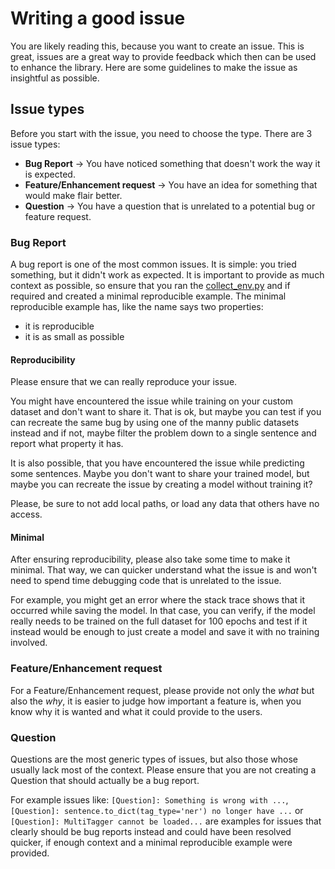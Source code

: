 # Writing a good issue

You are likely reading this, because you want to create an issue.
This is great, issues are a great way to provide feedback which then can be used to enhance the library.
Here are some guidelines to make the issue as insightful as possible.

## Issue types

Before you start with the issue, you need to choose the type.
There are 3 issue types:

* **Bug Report** -> You have noticed something that doesn't work the way it is expected.
* **Feature/Enhancement request** -> You have an idea for something that would make flair better.
* **Question** -> You have a question that is unrelated to a potential bug or feature request.

### Bug Report

A bug report is one of the most common issues. It is simple: you tried something, but it didn't work as expected.
It is important to provide as much context as possible, so ensure that you ran the [collect_env.py](https://github.com/flairNLP/flair/blob/master/collect_env.py) and if required  and created a minimal reproducible example.
The minimal reproducible example has, like the name says two properties:
* it is reproducible
* it is as small as possible

#### Reproducibility

Please ensure that we can really reproduce your issue.

You might have encountered the issue while training on your custom dataset and don't want to share it. That is ok,
but maybe you can test if you can recreate the same bug by using one of the manny public datasets instead and if not,
maybe filter the problem down to a single sentence and report what property it has. 

It is also possible, that you have encountered the issue while predicting some sentences. Maybe you don't want to share
your trained model, but maybe you can recreate the issue by creating a model without training it?

Please, be sure to not add local paths, or load any data that others have no access.

#### Minimal

After ensuring reproducibility, please also take some time to make it minimal. That way, we can quicker understand
what the issue is and won't need to spend time debugging code that is unrelated to the issue.

For example, you might get an error where the stack trace shows that it occurred while saving the model. In that case,
you can verify, if the model really needs to be trained on the full dataset for 100 epochs and test if it instead would be enough
to just create a model and save it with no training involved.

### Feature/Enhancement request

For a Feature/Enhancement request, please provide not only the *what* but also the *why*, it is easier to judge how important a feature is,
when you know why it is wanted and what it could provide to the users.

### Question

Questions are the most generic types of issues, but also those whose usually lack most of the context.
Please ensure that you are not creating a Question that should actually be a bug report.

For example issues like: `[Question]: Something is wrong with ...`, `[Question]: sentence.to_dict(tag_type='ner') no longer have ...`
or `[Question]: MultiTagger cannot be loaded...` are examples for issues that clearly should be bug reports instead and
could have been resolved quicker, if enough context and a minimal reproducible example were provided.

